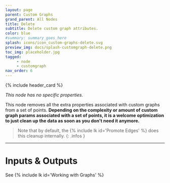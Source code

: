 ```yaml
---
layout: page
parent: Custom Graphs
grand_parent: All Nodes
title: Delete
subtitle: Delete custom graph attributes.
color: blue
#summary: summary_goes_here
splash: icons/icon_custom-graphs-delete.svg
preview_img: docs/splash-customgraph-delete.png
toc_img: placeholder.jpg
tagged: 
     - node
     - customgraph
nav_order: 6
---
```


{% include header_card %}

*This node has no specific properties.*

This node removes all the extra properties associated with custom graphs from a set of points.  **Depending on the complexity or amount of custom graph params associated with a set of points, it is a welcome optimization to just clean up the data as soon as you don't need it anymore.**  

>Note that by default, the {% include lk id='Promote Edges' %} does this cleanup internally.
{: .infos }

---
# Inputs & Outputs
See {% include lk id='Working with Graphs' %}